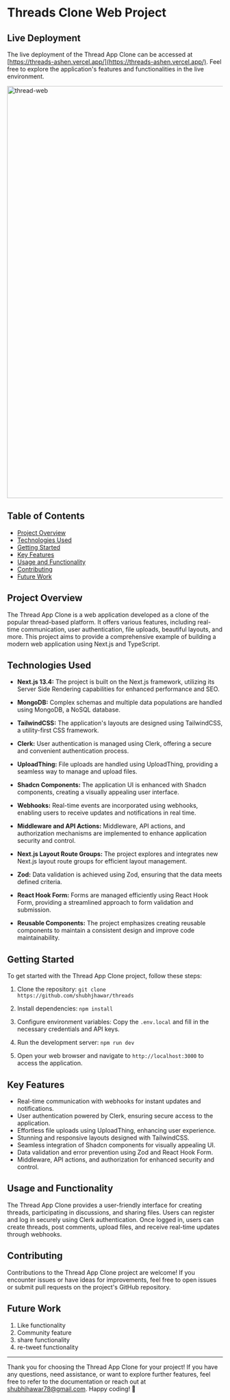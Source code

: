 # Threads Clone Web Project

## Live Deployment

The live deployment of the Thread App Clone can be accessed at [https://threads-ashen.vercel.app/](https://threads-ashen.vercel.app/). Feel free to explore the application's features and functionalities in the live environment.

<img width="960" alt="thread-web" src="https://github.com/shubhjhawar/threads/assets/67875612/d439a801-659b-44a0-8471-d791408142fe">

## Table of Contents

- [Project Overview](#project-overview)
- [Technologies Used](#technologies-used)
- [Getting Started](#getting-started)
- [Key Features](#key-features)
- [Usage and Functionality](#usage-and-functionality)
- [Contributing](#contributing)
- [Future Work](#futurework)

## Project Overview

The Thread App Clone is a web application developed as a clone of the popular thread-based platform. It offers various features, including real-time communication, user authentication, file uploads, beautiful layouts, and more. This project aims to provide a comprehensive example of building a modern web application using Next.js and TypeScript.

## Technologies Used

- **Next.js 13.4:** The project is built on the Next.js framework, utilizing its Server Side Rendering capabilities for enhanced performance and SEO.

- **MongoDB:** Complex schemas and multiple data populations are handled using MongoDB, a NoSQL database.

- **TailwindCSS:** The application's layouts are designed using TailwindCSS, a utility-first CSS framework.

- **Clerk:** User authentication is managed using Clerk, offering a secure and convenient authentication process.

- **UploadThing:** File uploads are handled using UploadThing, providing a seamless way to manage and upload files.

- **Shadcn Components:** The application UI is enhanced with Shadcn components, creating a visually appealing user interface.

- **Webhooks:** Real-time events are incorporated using webhooks, enabling users to receive updates and notifications in real time.

- **Middleware and API Actions:** Middleware, API actions, and authorization mechanisms are implemented to enhance application security and control.

- **Next.js Layout Route Groups:** The project explores and integrates new Next.js layout route groups for efficient layout management.

- **Zod:** Data validation is achieved using Zod, ensuring that the data meets defined criteria.

- **React Hook Form:** Forms are managed efficiently using React Hook Form, providing a streamlined approach to form validation and submission.

- **Reusable Components:** The project emphasizes creating reusable components to maintain a consistent design and improve code maintainability.

## Getting Started

To get started with the Thread App Clone project, follow these steps:

1. Clone the repository: `git clone https://github.com/shubhjhawar/threads`

2. Install dependencies: `npm install`

3. Configure environment variables: Copy the `.env.local` and fill in the necessary credentials and API keys.

4. Run the development server: `npm run dev`

5. Open your web browser and navigate to `http://localhost:3000` to access the application.

## Key Features

- Real-time communication with webhooks for instant updates and notifications.
- User authentication powered by Clerk, ensuring secure access to the application.
- Effortless file uploads using UploadThing, enhancing user experience.
- Stunning and responsive layouts designed with TailwindCSS.
- Seamless integration of Shadcn components for visually appealing UI.
- Data validation and error prevention using Zod and React Hook Form.
- Middleware, API actions, and authorization for enhanced security and control.

## Usage and Functionality

The Thread App Clone provides a user-friendly interface for creating threads, participating in discussions, and sharing files. Users can register and log in securely using Clerk authentication. Once logged in, users can create threads, post comments, upload files, and receive real-time updates through webhooks.


## Contributing

Contributions to the Thread App Clone project are welcome! If you encounter issues or have ideas for improvements, feel free to open issues or submit pull requests on the project's GitHub repository.

## Future Work

1. Like functionality
2. Community feature
3. share functionality
4. re-tweet functionality

-----------------------------------------------------------------------------------------------------------------------------

Thank you for choosing the Thread App Clone for your project! If you have any questions, need assistance, or want to explore further features, feel free to refer to the documentation or reach out at shubhjhawar78@gmail.com. Happy coding! 🚀
